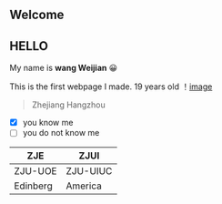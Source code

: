 ## Welcome 
## HELLO 
My name is **wang Weijian** :grinning:

This is the first webpage I made.
19 years old
！[image](https://octodex.github.com/images/yaktocat.png)
> Zhejiang 
Hangzhou
- [x] you know me
- [ ] you do not know me

ZJE | ZJUI
----------|----------
ZJU-UOE| ZJU-UIUC
Edinberg | America
 


